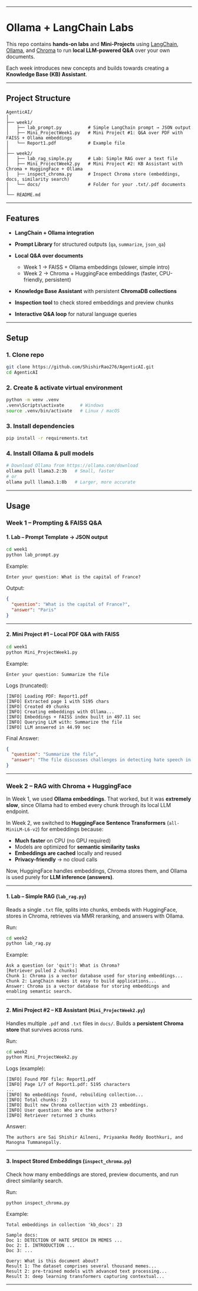 
---

# Ollama + LangChain Labs

This repo contains **hands-on labs** and **Mini-Projects** using [LangChain](https://www.langchain.com/), [Ollama](https://ollama.com/), and [Chroma](https://www.trychroma.com/) to run **local LLM-powered Q\&A** over your own documents.

Each week introduces new concepts and builds towards creating a **Knowledge Base (KB) Assistant**.

---

## Project Structure

```
AgenticAI/
│
├── week1/
│   ├── lab_prompt.py          # Simple LangChain prompt → JSON output
│   ├── Mini_ProjectWeek1.py   # Mini Project #1: Q&A over PDF with FAISS + Ollama embeddings
│   └── Report1.pdf            # Example file
│
├── week2/
│   ├── lab_rag_simple.py      # Lab: Simple RAG over a text file
│   ├── Mini_ProjectWeek2.py   # Mini Project #2: KB Assistant with Chroma + HuggingFace + Ollama
│   ├── inspect_chroma.py      # Inspect Chroma store (embeddings, docs, similarity search)
│   └── docs/                  # Folder for your .txt/.pdf documents
│
└── README.md
```

---

## Features

* **LangChain + Ollama integration**
* **Prompt Library** for structured outputs (`qa`, `summarize`, `json_qa`)
* **Local Q\&A over documents**

  * Week 1 → FAISS + Ollama embeddings (slower, simple intro)
  * Week 2 → Chroma + HuggingFace embeddings (faster, CPU-friendly, persistent)
* **Knowledge Base Assistant** with persistent **ChromaDB collections**
* **Inspection tool** to check stored embeddings and preview chunks
* **Interactive Q\&A loop** for natural language queries

---

## Setup

### 1. Clone repo

```bash
git clone https://github.com/ShishirRao276/AgenticAI.git
cd AgenticAI
```

### 2. Create & activate virtual environment

```bash
python -m venv .venv
.venv\Scripts\activate      # Windows
source .venv/bin/activate   # Linux / macOS
```

### 3. Install dependencies

```bash
pip install -r requirements.txt
```

### 4. Install Ollama & pull models

```bash
# Download Ollama from https://ollama.com/download
ollama pull llama3.2:3b   # Small, faster
# or
ollama pull llama3.1:8b   # Larger, more accurate
```

---

## Usage

### Week 1 – Prompting & FAISS Q\&A

#### 1. Lab – Prompt Template → JSON output

```bash
cd week1
python lab_prompt.py
```

Example:

```
Enter your question: What is the capital of France?
```

Output:

```json
{
  "question": "What is the capital of France?",
  "answer": "Paris"
}
```

---

#### 2. Mini Project #1 – Local PDF Q\&A with FAISS

```bash
cd week1
python Mini_ProjectWeek1.py
```

Example:

```
Enter your question: Summarize the file
```

Logs (truncated):

```
[INFO] Loading PDF: Report1.pdf
[INFO] Extracted page 1 with 5195 chars
[INFO] Created 49 chunks
[INFO] Creating embeddings with Ollama...
[INFO] Embeddings + FAISS index built in 497.11 sec
[INFO] Querying LLM with: Summarize the file
[INFO] LLM answered in 44.99 sec
```

Final Answer:

```json
{
  "question": "Summarize the file",
  "answer": "The file discusses challenges in detecting hate speech in memes, highlighting the need for more sophisticated models..."
}
```

---

### Week 2 – RAG with Chroma + HuggingFace

In Week 1, we used **Ollama embeddings**. That worked, but it was **extremely slow**, since Ollama had to embed every chunk through its local LLM endpoint.

In Week 2, we switched to **HuggingFace Sentence Transformers** (`all-MiniLM-L6-v2`) for embeddings because:

* **Much faster** on CPU (no GPU required)
* Models are optimized for **semantic similarity tasks**
* **Embeddings are cached** locally and reused
* **Privacy-friendly** → no cloud calls

Now, HuggingFace handles embeddings, Chroma stores them, and Ollama is used purely for **LLM inference (answers)**.

---

#### 1. Lab – Simple RAG (`lab_rag.py`)

Reads a single `.txt` file, splits into chunks, embeds with HuggingFace, stores in Chroma, retrieves via MMR reranking, and answers with Ollama.

Run:

```bash
cd week2
python lab_rag.py
```

Example:

```
Ask a question (or 'quit'): What is Chroma?
[Retriever pulled 2 chunks]
Chunk 1: Chroma is a vector database used for storing embeddings...
Chunk 2: LangChain makes it easy to build applications...
Answer: Chroma is a vector database for storing embeddings and enabling semantic search.
```

---

#### 2. Mini Project #2 – KB Assistant (`Mini_ProjectWeek2.py`)

Handles multiple `.pdf` and `.txt` files in `docs/`.
Builds a **persistent Chroma store** that survives across runs.

Run:

```bash
cd week2
python Mini_ProjectWeek2.py
```

Logs (example):

```
[INFO] Found PDF file: Report1.pdf
[INFO] Page 1/7 of Report1.pdf: 5195 characters
...
[INFO] No embeddings found, rebuilding collection...
[INFO] Total chunks: 23
[INFO] Built new Chroma collection with 23 embeddings.
[INFO] User question: Who are the authors?
[INFO] Retriever returned 3 chunks
```

Answer:

```
The authors are Sai Shishir Ailneni, Priyaanka Reddy Boothkuri, and Manogna Tummanepally.
```

---

#### 3. Inspect Stored Embeddings (`inspect_chroma.py`)

Check how many embeddings are stored, preview documents, and run direct similarity search.

Run:

```bash
python inspect_chroma.py
```

Example:

```
Total embeddings in collection 'kb_docs': 23

Sample docs:
Doc 1: DETECTION OF HATE SPEECH IN MEMES ...
Doc 2: I. INTRODUCTION ...
Doc 3: ...

Query: What is this document about?
Result 1: The dataset comprises several thousand memes...
Result 2: pre-trained models with advanced text processing...
Result 3: deep learning transformers capturing contextual...
```

---
